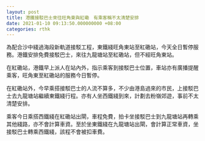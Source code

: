 ```yaml
---
layout: post
title: 港鐵接駁巴士來往旺角東與紅磡　有乘客稱不太清楚安排
date: 2021-01-10 09:13:50.000000000 +08:00
categories: rthk
---
```


為配合沙中綫過海段新軌道接駁工程，東鐵綫旺角東站至紅磡站，今天全日暫停服務。港鐵安排免費接駁巴士，來往九龍塘站至紅磡站，但不經旺角東站。

在紅磡站，港鐵早上派人在站內外，指示乘客到接駁巴士位置，車站亦有廣播提醒乘客，旺角東至紅磡站的服務今日暫停。

在紅磡站外，今早乘搭接駁巴士的人流不算多，不少由港島過來的市民，上接駁巴士去九龍塘站繼續東鐵綫行程。亦有人坐西鐵綫到來，計劃去粉嶺郊遊，事前不太清楚安排。

乘客今日乘搭西鐵綫在紅磡站出閘，車程免費，拍卡坐接駁巴士到九龍塘站再轉乘其他綫路，亦不會計算車資。至於坐東鐵綫在九龍塘站出閘，會計算正常車資，坐接駁巴士轉乘西鐵綫，該程不會被扣車費。
